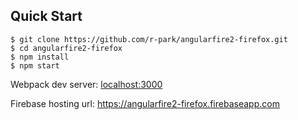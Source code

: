 Quick Start
-----------

```shell
$ git clone https://github.com/r-park/angularfire2-firefox.git
$ cd angularfire2-firefox
$ npm install
$ npm start
```

Webpack dev server: [localhost:3000](http://localhost:3000)

Firebase hosting url: https://angularfire2-firefox.firebaseapp.com
